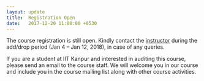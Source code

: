 ```yaml
---
layout: update
title:  Registration Open
date:   2017-12-20 11:00:00 +0530
---
```


The course registration is still open. Kindly contact the [instructor](https://www.iitk.ac.in/aero/mangal/) during the
add/drop period (Jan 4 – Jan 12, 2018), in case of any queries.

If you are a student at IIT Kanpur and interested in auditing this course, please send an email to the course staff. We will welcome you in our course and include you in the course mailing list along with other course activities.
